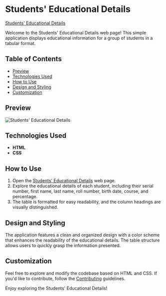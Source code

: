 # Students' Educational Details

[Students' Educational Details](https://umar-ashraf09.github.io/Students-Educational-Details/)

Welcome to the Students' Educational Details web page! This simple application displays educational information for a group of students in a tabular format.

## Table of Contents

- [Preview](#preview)
- [Technologies Used](#technologies-used)
- [How to Use](#how-to-use)
- [Design and Styling](#design-and-styling)
- [Customization](#customization)

## Preview

![Students' Educational Details](https://github.com/Umar-Ashraf09/Students-Educational-Details/assets/92431008/c26c0614-7a9c-43ea-acda-bd170820d5e1)


## Technologies Used

- **HTML**
- **CSS**

## How to Use

1. Open the [Students' Educational Details](https://umar-ashraf09.github.io/Students-Educational-Details/) web page.
2. Explore the educational details of each student, including their serial number, first name, last name, roll number, birth date, course, and percentage.
3. The table is formatted for easy readability, and the column headings are visually distinguished.

## Design and Styling

The application features a clean and organized design with a color scheme that enhances the readability of the educational details. The table structure allows users to quickly grasp the information presented.

## Customization

Feel free to explore and modify the codebase based on HTML and CSS. If you'd like to contribute, follow the [Contributing](#contributing) guidelines.

Enjoy exploring the Students' Educational Details!
